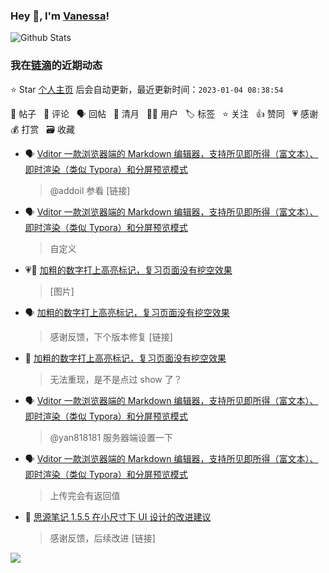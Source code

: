 ### Hey 👋, I'm [Vanessa](http://vanessa.b3log.org/)!

![Github Stats](https://github-readme-stats.vercel.app/api?username=Vanessa219&show_icons=true)

<!--events start -->

### 我在[链滴](https://ld246.com)的近期动态

⭐️ Star [个人主页](https://github.com/Vanessa219/Vanessa219) 后会自动更新，最近更新时间：`2023-01-04 08:38:54`

📝 帖子 &nbsp; 💬 评论 &nbsp; 🗣 回帖 &nbsp; 🌙 清月 &nbsp; 👨‍💻 用户 &nbsp; 🏷️ 标签 &nbsp; ⭐️ 关注 &nbsp; 👍 赞同 &nbsp; 💗 感谢 &nbsp; 💰 打赏 &nbsp; 🗃 收藏

* 🗣 [Vditor 一款浏览器端的 Markdown 编辑器，支持所见即所得（富文本）、即时渲染（类似 Typora）和分屏预览模式](https://ld246.com/article/1549638745630/comment/1672586005988#comments)

  > @addoil 参看 [链接]
* 🗣 [Vditor 一款浏览器端的 Markdown 编辑器，支持所见即所得（富文本）、即时渲染（类似 Typora）和分屏预览模式](https://ld246.com/article/1549638745630/comment/1672586005988#comments)

  > 自定义
* 💗📝 [加粗的数字打上高亮标记，复习页面没有挖空效果](https://ld246.com/article/1672377627704)

  > [图片]
* 🗣 [加粗的数字打上高亮标记，复习页面没有挖空效果](https://ld246.com/article/1672377627704/comment/1672396926694#comments)

  > 感谢反馈，下个版本修复 [链接]
* 💬 [加粗的数字打上高亮标记，复习页面没有挖空效果](https://ld246.com/article/1672377627704/comment/1672390994478#comments)

  > 无法重现，是不是点过 show 了？
* 🗣 [Vditor 一款浏览器端的 Markdown 编辑器，支持所见即所得（富文本）、即时渲染（类似 Typora）和分屏预览模式](https://ld246.com/article/1549638745630/comment/1672212141952#comments)

  > @yan818181 服务器端设置一下
* 🗣 [Vditor 一款浏览器端的 Markdown 编辑器，支持所见即所得（富文本）、即时渲染（类似 Typora）和分屏预览模式](https://ld246.com/article/1549638745630/comment/1672212141952#comments)

  > 上传完会有返回值
* 💬 [思源笔记 1.5.5 在小尺寸下 UI 设计的改进建议](https://ld246.com/article/1672114347456/comment/1672196626203#comments)

  > 感谢反馈，后续改进 [链接]


<!--events end -->

<a title="Hits" target="_blank" href="https://github.com/Vanessa219/Vanessa219"><img src="https://hits.b3log.org/Vanessa219/Vanessa219.svg"></a>
